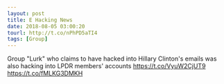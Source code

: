 ```yaml
---
layout: post
title: E Hacking News
date: 2018-08-05 03:00:20
tourl: http://t.co/nPhPD5aTI4
tags: [Group]
---
```

Group "Lurk" who claims to have hacked into Hillary Clinton's emails was also hacking into LPDR members' accounts https://t.co/VyuW2CjUT9 https://t.co/fMLKG3DMKH